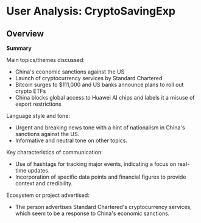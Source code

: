 # User Analysis: CryptoSavingExp

## Overview

**Summary**

Main topics/themes discussed: 
- China's economic sanctions against the US
- Launch of cryptocurrency services by Standard Chartered
- Bitcoin surges to $111,000 and US banks announce plans to roll out crypto ETFs
- China blocks global access to Huawei AI chips and labels it a misuse of export restrictions

Language style and tone:
- Urgent and breaking news tone with a hint of nationalism in China's sanctions against the US.
- Informative and neutral tone on other topics.

Key characteristics of communication:
- Use of hashtags for tracking major events, indicating a focus on real-time updates.
- Incorporation of specific data points and financial figures to provide context and credibility.

Ecosystem or project advertised: 
- The person advertises Standard Chartered's cryptocurrency services, which seem to be a response to China's economic sanctions.